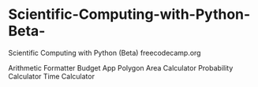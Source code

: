 # Scientific-Computing-with-Python-Beta-
Scientific Computing with Python (Beta) freecodecamp.org

Arithmetic Formatter
Budget App
Polygon Area Calculator
Probability Calculator
Time Calculator
